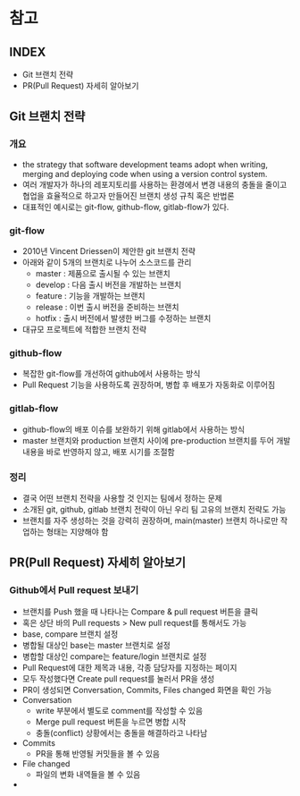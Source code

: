 # 참고
## INDEX
- Git 브랜치 전략
- PR(Pull Request) 자세히 알아보기

## Git 브랜치 전략
### 개요
- the strategy that software development teams adopt when writing, merging and deploying code when using a version control system.
- 여러 개발자가 하나의 레포지토리를 사용하는 환경에서 변경 내용의 충돌을 줄이고 협업을 효율적으로 하고자 만들어진 브랜치 생성 규칙 혹은 반법론
- 대표적인 예시로는 git-flow, github-flow, gitlab-flow가 있다.

### git-flow
- 2010년 Vincent Driessen이 제안한 git 브랜치 전략
- 아래와 같이 5개의 브랜치로 나누어 소스코드를 관리
  - master : 제품으로 출시될 수 있는 브랜치
  - develop : 다음 출시 버전을 개발하는 브랜치
  - feature : 기능을 개발하는 브랜치
  - release : 이번 출시 버전을 준비하는 브랜치
  - hotfix : 출시 버전에서 발생한 버그를 수정하는 브랜치
- 대규모 프로젝트에 적합한 브랜치 전략

### github-flow
- 복잡한 git-flow를 개선하여 github에서 사용하는 방식
- Pull Request 기능을 사용하도록 권장하며, 병합 후 배포가 자동화로 이루어짐

### gitlab-flow
- github-flow의 배포 이슈를 보완하기 위해 gitlab에서 사용하는 방식
- master 브랜치와 production 브랜치 사이에 pre-production 브랜치를 두어 개발 내용을 바로 반영하지 않고, 배포 시기를 조절함

### 정리
- 결국 어떤 브랜치 전략을 사용할 것 인지는 팀에서 정하는 문제
- 소개된 git, github, gitlab 브랜치 전략이 아닌 우리 팀 고유의 브랜치 전략도 가능
- 브랜치를 자주 생성하는 것을 강력히 권장하며, main(master) 브랜치 하나로만 작업하는 형태는 지양해야 함

## PR(Pull Request) 자세히 알아보기
### Github에서 Pull request 보내기
- 브랜치를 Push 했을 때 나타나는 Compare & pull request 버튼을 클릭
 - 혹은 상단 바의 Pull requests > New pull request를 통해서도 가능
- base, compare 브랜치 설정
 - 병합될 대상인 base는 master 브랜치로 설정
 - 병합할 대상인 compare는 feature/login 브랜치로 설정
- Pull Request에 대한 제목과 내용, 각종 담당자를 지정하는 페이지
 - 모두 작성했다면 Create pull request를 눌러서 PR을 생성
- PR이 생성되면 Conversation, Commits, Files changed 화면을 확인 가능
 - Conversation
   - write 부분에서 별도로 comment를 작성할 수 있음
   - Merge pull request 버튼을 누르면 병합 시작
   - 충돌(conflict) 상황에서는 충돌을 해결하라고 나타남
 - Commits
   - PR을 통해 반영될 커밋들을 볼 수 있음
 - File changed
   - 파일의 변화 내역들을 볼 수 있음
- 
